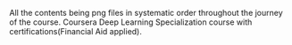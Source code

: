 All the contents being png files in systematic order throughout the journey of the course.
Coursera Deep Learning Specialization course with certifications(Financial Aid applied).
